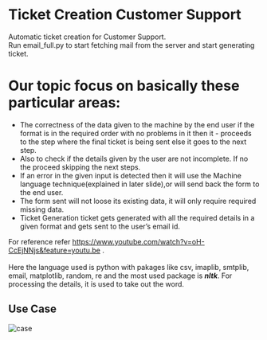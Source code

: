 # Ticket Creation Customer Support
Automatic ticket creation for Customer Support.<br>
Run email_full.py to start fetching mail from the server and start generating ticket.<br>
# Our topic focus on basically these particular areas:
- The correctness of the data given to the machine by the end user if the format is in the required order with no problems in it then it - proceeds to the step where the final ticket is being sent else it goes to the next step.
- Also to check if the details given by the user are not incomplete. If no the proceed skipping the next steps.
- If  an error in the given input is detected then it will use the Machine language technique(explained in later slide),or will send back the form to the end user.
- The form sent will not loose its existing data, it will only require required missing data.
- Ticket Generation ticket gets generated with all the required details in a given format and gets sent to the user’s email id.

For reference refer https://www.youtube.com/watch?v=oH-CcEjNNjs&feature=youtu.be .<br>
<br>
Here the language used is python with pakages like csv, imaplib, smtplib, email, matplotlib, random, re and the most used package is **_nltk_**. For processing the details, it is used to take out the word. 
<br>
## Use Case
![case](https://user-images.githubusercontent.com/36475185/57319808-13196d80-711b-11e9-9d31-6f158c9e1ca5.png)
